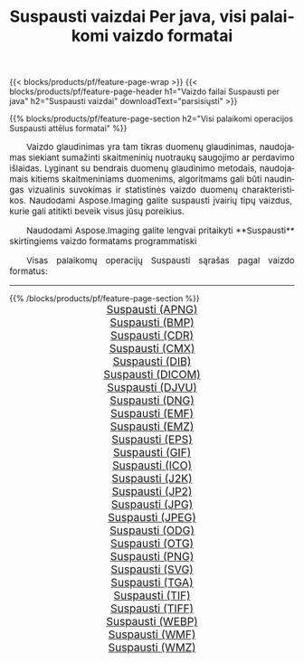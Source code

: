 ﻿---
title: Suspausti vaizdai Per java, visi palaikomi vaizdo formatai 
weight: 3920
url: /lt/java/compress/ 
lang: lt
langdirlevel: 2
locales: zh-hans,ja,it,ru,de,es,fr,nl,id,lt,pl,pt,vi,tr,ko,zh-hant,ar,hi,th,sv,cs,uk,he
description: Naudodami Aspose.Imaging galite lengvai sukurti Suspausti vaizdus per java
---

{{< blocks/products/pf/feature-page-wrap >}}
{{< blocks/products/pf/feature-page-header h1="Vaizdo failai Suspausti per java" h2="Suspausti vaizdai" downloadText="parsisiųsti" >}}


{{% blocks/products/pf/feature-page-section  h2="Visi palaikomi operacijos Suspausti attēlus formatai" %}}
<p align="justify" style="text-indent:2em;font-size:15px;">
Vaizdo glaudinimas yra tam tikras duomenų glaudinimas, naudojamas siekiant sumažinti skaitmeninių nuotraukų saugojimo ar perdavimo išlaidas. Lyginant su bendrais duomenų glaudinimo metodais, naudojamais kitiems skaitmeniniams duomenims, algoritmams gali būti naudingas vizualinis suvokimas ir statistinės vaizdo duomenų charakteristikos.
Naudodami Aspose.Imaging galite suspausti įvairių tipų vaizdus, ​​kurie gali atitikti beveik visus jūsų poreikius.
</p>
<p align="justify" style="text-indent:2em;font-size:15px;">
Naudodami Aspose.Imaging galite lengvai pritaikyti **Suspausti** skirtingiems vaizdo formatams programmatiski
</p>
<p align="justify" style="text-indent:2em;font-size:15px;">
Visas palaikomų operacijų Suspausti sąrašas pagal vaizdo formatus:
</p>
<hr/>
{{% /blocks/products/pf/feature-page-section %}}
<div class="container-fluid productfamilypage bg-gray">
    <div class="convertypes bg-gray agp-content section">
        <div class="container">
		<div class="row other-converters" style="gap: 10px;font-size: 19px;text-align:center;">
		    <div class='col-md-2 other-converter remove-lp remove-rp'><a href="/imaging/lt/java/compress/apng/" style="padding:15px;">Suspausti (APNG)</a></div><div class='col-md-2 other-converter remove-lp remove-rp'><a href="/imaging/lt/java/compress/bmp/" style="padding:15px;">Suspausti (BMP)</a></div><div class='col-md-2 other-converter remove-lp remove-rp'><a href="/imaging/lt/java/compress/cdr/" style="padding:15px;">Suspausti (CDR)</a></div><div class='col-md-2 other-converter remove-lp remove-rp'><a href="/imaging/lt/java/compress/cmx/" style="padding:15px;">Suspausti (CMX)</a></div><div class='col-md-2 other-converter remove-lp remove-rp'><a href="/imaging/lt/java/compress/dib/" style="padding:15px;">Suspausti (DIB)</a></div><div class='col-md-2 other-converter remove-lp remove-rp'><a href="/imaging/lt/java/compress/dicom/" style="padding:15px;">Suspausti (DICOM)</a></div><div class='col-md-2 other-converter remove-lp remove-rp'><a href="/imaging/lt/java/compress/djvu/" style="padding:15px;">Suspausti (DJVU)</a></div><div class='col-md-2 other-converter remove-lp remove-rp'><a href="/imaging/lt/java/compress/dng/" style="padding:15px;">Suspausti (DNG)</a></div><div class='col-md-2 other-converter remove-lp remove-rp'><a href="/imaging/lt/java/compress/emf/" style="padding:15px;">Suspausti (EMF)</a></div><div class='col-md-2 other-converter remove-lp remove-rp'><a href="/imaging/lt/java/compress/emz/" style="padding:15px;">Suspausti (EMZ)</a></div><div class='col-md-2 other-converter remove-lp remove-rp'><a href="/imaging/lt/java/compress/eps/" style="padding:15px;">Suspausti (EPS)</a></div><div class='col-md-2 other-converter remove-lp remove-rp'><a href="/imaging/lt/java/compress/gif/" style="padding:15px;">Suspausti (GIF)</a></div><div class='col-md-2 other-converter remove-lp remove-rp'><a href="/imaging/lt/java/compress/ico/" style="padding:15px;">Suspausti (ICO)</a></div><div class='col-md-2 other-converter remove-lp remove-rp'><a href="/imaging/lt/java/compress/j2k/" style="padding:15px;">Suspausti (J2K)</a></div><div class='col-md-2 other-converter remove-lp remove-rp'><a href="/imaging/lt/java/compress/jp2/" style="padding:15px;">Suspausti (JP2)</a></div><div class='col-md-2 other-converter remove-lp remove-rp'><a href="/imaging/lt/java/compress/jpg/" style="padding:15px;">Suspausti (JPG)</a></div><div class='col-md-2 other-converter remove-lp remove-rp'><a href="/imaging/lt/java/compress/jpeg/" style="padding:15px;">Suspausti (JPEG)</a></div><div class='col-md-2 other-converter remove-lp remove-rp'><a href="/imaging/lt/java/compress/odg/" style="padding:15px;">Suspausti (ODG)</a></div><div class='col-md-2 other-converter remove-lp remove-rp'><a href="/imaging/lt/java/compress/otg/" style="padding:15px;">Suspausti (OTG)</a></div><div class='col-md-2 other-converter remove-lp remove-rp'><a href="/imaging/lt/java/compress/png/" style="padding:15px;">Suspausti (PNG)</a></div><div class='col-md-2 other-converter remove-lp remove-rp'><a href="/imaging/lt/java/compress/svg/" style="padding:15px;">Suspausti (SVG)</a></div><div class='col-md-2 other-converter remove-lp remove-rp'><a href="/imaging/lt/java/compress/tga/" style="padding:15px;">Suspausti (TGA)</a></div><div class='col-md-2 other-converter remove-lp remove-rp'><a href="/imaging/lt/java/compress/tif/" style="padding:15px;">Suspausti (TIF)</a></div><div class='col-md-2 other-converter remove-lp remove-rp'><a href="/imaging/lt/java/compress/tiff/" style="padding:15px;">Suspausti (TIFF)</a></div><div class='col-md-2 other-converter remove-lp remove-rp'><a href="/imaging/lt/java/compress/webp/" style="padding:15px;">Suspausti (WEBP)</a></div><div class='col-md-2 other-converter remove-lp remove-rp'><a href="/imaging/lt/java/compress/wmf/" style="padding:15px;">Suspausti (WMF)</a></div><div class='col-md-2 other-converter remove-lp remove-rp'><a href="/imaging/lt/java/compress/wmz/" style="padding:15px;">Suspausti (WMZ)</a></div>
                </div>
        </div>
    </div>
</div>
<br/>
